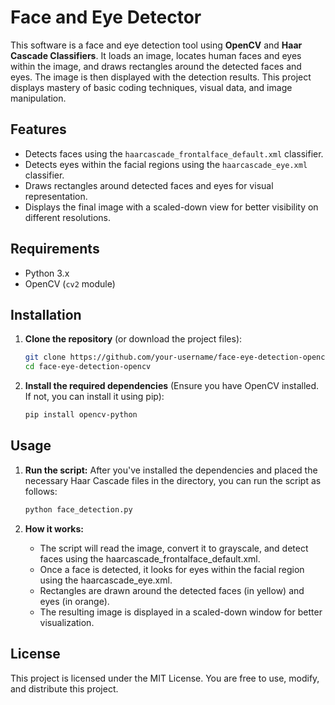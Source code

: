 # Face and Eye Detector

This software is a face and eye detection tool using **OpenCV** and **Haar Cascade Classifiers**. It loads an image, locates human faces and eyes within the image, and draws rectangles around the detected faces and eyes. The image is then displayed with the detection results. This project displays mastery of basic coding techniques, visual data, and image manipulation.

## Features

- Detects faces using the `haarcascade_frontalface_default.xml` classifier.
- Detects eyes within the facial regions using the `haarcascade_eye.xml` classifier.
- Draws rectangles around detected faces and eyes for visual representation.
- Displays the final image with a scaled-down view for better visibility on different resolutions.

## Requirements

- Python 3.x
- OpenCV (`cv2` module)

## Installation

1. **Clone the repository** (or download the project files):
   ```bash
   git clone https://github.com/your-username/face-eye-detection-opencv.git
   cd face-eye-detection-opencv
2. **Install the required dependencies** (Ensure you have OpenCV installed. If not, you can install it using pip):
    ```bash
    pip install opencv-python

## Usage

1. **Run the script:**
    After you've installed the dependencies and placed the necessary Haar Cascade files in the directory, you can run the script as follows:

    ```bash
    python face_detection.py

2. **How it works:**
    - The script will read the image, convert it to grayscale, and detect faces using the haarcascade_frontalface_default.xml.
    - Once a face is detected, it looks for eyes within the facial region using the haarcascade_eye.xml.
    - Rectangles are drawn around the detected faces (in yellow) and eyes (in orange).
    - The resulting image is displayed in a scaled-down window for better visualization.

## License

This project is licensed under the MIT License. You are free to use, modify, and distribute this project.